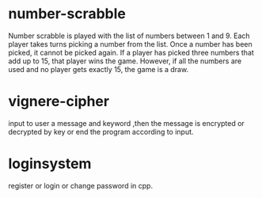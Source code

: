 # number-scrabble
Number scrabble is played with the list of numbers between 1 and 9. Each player takes turns picking a number from the list. Once a number has been picked, it cannot be picked again. If a player has picked three numbers that add up to 15, that player wins the game. However, if all the numbers are used and no player gets exactly 15, the game is a draw.
# vignere-cipher
input to user a message and keyword ,then the message is encrypted  or decrypted by key or end the program according to input.
# loginsystem
register or login or change password in cpp.
